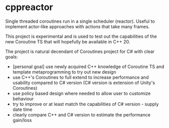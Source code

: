 # cppreactor
Single threaded coroutines run in a single scheduler (reactor). Useful to implement actor-like approaches with actions that take many frames.

<Add example code>

This project is experimental and is used to test out the capabilities of the new Coroutine TS that will hopefully be available in C++ 20. 

The project is natural decendant of Coroutines project for C# with clear goals:
- [personal goal] use newly acquired C++ knowledge of Coroutine TS and template metaprogramming to try out new design
- use C++'s Coroutines to full extend to increase performance and usability compared to C# version (C# version is extension of Unity's Coroutines)
- use policy based design where needed to allow user to customize behaviour
- try to improve or at least match the capabilities of C# version - supply date time
- clearly compare C++ and C# version to estimate the performance gain/loss
